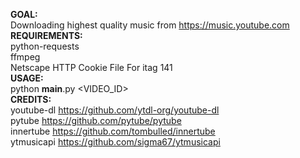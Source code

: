 **GOAL:**  
    Downloading highest quality music from https://music.youtube.com  
**REQUIREMENTS:**  
    python-requests  
    ffmpeg  
    Netscape HTTP Cookie File For itag 141  
**USAGE:**  
    python __main__.py <VIDEO_ID> <ITAG>  
**CREDITS:**  
    youtube-dl https://github.com/ytdl-org/youtube-dl  
    pytube https://github.com/pytube/pytube  
    innertube https://github.com/tombulled/innertube  
    ytmusicapi https://github.com/sigma67/ytmusicapi  
